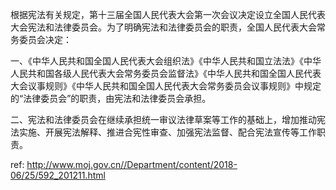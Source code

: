 根据宪法有关规定，第十三届全国人民代表大会第一次会议决定设立全国人民代表大会宪法和法律委员会。为了明确宪法和法律委员会的职责，全国人民代表大会常务委员会决定：

一、《中华人民共和国全国人民代表大会组织法》《中华人民共和国立法法》《中华人民共和国各级人民代表大会常务委员会监督法》《中华人民共和国全国人民代表大会议事规则》《中华人民共和国全国人民代表大会常务委员会议事规则》中规定的“法律委员会”的职责，由宪法和法律委员会承担。

二、宪法和法律委员会在继续承担统一审议法律草案等工作的基础上，增加推动宪法实施、开展宪法解释、推进合宪性审查、加强宪法监督、配合宪法宣传等工作职责。

 ref: <http://www.moj.gov.cn//Department/content/2018-06/25/592_201211.html>
